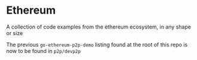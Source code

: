 # Ethereum

A collection of code examples from the ethereum ecosystem, in any shape or size

The previous `go-ethereum-p2p-demo` listing found at the root of this repo is now to be found in `p2p/devp2p`
